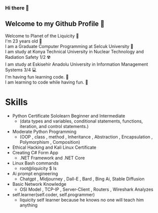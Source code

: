 ### Hi there 👋

<!--
**melihcan1376/melihcan1376** is a ✨ _special_ ✨ repository because its `README.md` (this file) appears on your GitHub profile.

Here are some ideas to get you started:

- 🔭 I’m currently working on ...
- 🌱 I’m currently learning ...
- 👯 I’m looking to collaborate on ...
- 🤔 I’m looking for help with ...
- 💬 Ask me about ...
- 📫 How to reach me: ...
- 😄 Pronouns: ...
- ⚡ Fun fact: ...
-->
## Welcome to my Github Profile 📀
Welcome to Planet of the Liquicity 💎<br/>
I'm 23 years old 🎂<br/>
I am a Graduate Computer Programming at Selcuk University 🏫<br/>
I am study at Konya Technical University in Nuclear Technology and Radiation Safety 1/2 ☢️<br/>
I am study at Eskisehir Anadolu University in Information Management Systems 3/4 💻<br/>
I'm having fun learning code. 🎡    
I am learning to code while having fun. 🎠 <br/>

# Skills
  * Python Certificate Sololearn Beginner and Intermediate
     - (data types and variables, conditional statements, functions, iteration, and control statements.)
  * Moderate Python Programming
     - (OOP , class , method , Inheritance , Abstraction , Encapsulation , Polymorphism , Composition)
  * Ethical Hacking and Kali Linux Certificate
  * Creating C# Form App
     - .NET Framework and .NET Core
  * Linux Bash commands
     - root@liquicity $ ls
  * Ai prompt engineering
     - Chatgpt , Midjourney , Dall-E , Bard , Bing Ai, Stable Diffusion
  * Basic Network Knowledge
     - OSI Model , TCP-IP , Server-Client , Routers , Wireshark Analyzes
  * self.learner(self.coder, self.programmer)
     - liquicity self learner because he knows no one will teach him anything
